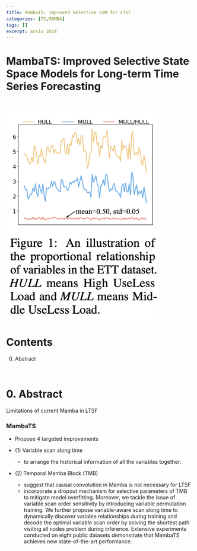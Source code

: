 ```yaml
---
title: MambaTS: Improved Selective SSM for LTSF
categories: [TS,MAMBA]
tags: []
excerpt: arxiv 2024
---
```


<script src="https://cdn.mathjax.org/mathjax/latest/MathJax.js?config=TeX-AMS-MML_HTMLorMML" type="text/javascript"></script>

# MambaTS: Improved Selective State Space Models for Long-term Time Series Forecasting

<br>

![figure2](/assets/img/ts2/img135.png)



# Contents

0. Abstract

<br>

# 0. Abstract

Limitations of current Mamba in LTSF

### MambaTS

- Propose 4 targeted improvements

- (1) Variable scan along time 
  - to arrange the historical information of all the variables together. 
- (2) Temporal Mamba Block (TMB)
  - suggest that causal convolution in Mamba is not necessary for LTSF 
  - incorporate a dropout mechanism for selective parameters of TMB to mitigate model overfitting. Moreover, we tackle the issue of variable scan order sensitivity by introducing variable permutation training. We further propose variable-aware scan along time to dynamically discover variable relationships during training and decode the optimal variable scan order by solving the shortest path visiting all nodes problem during inference. Extensive experiments conducted on eight public datasets demonstrate that MambaTS achieves new state-of-the-art performance.
